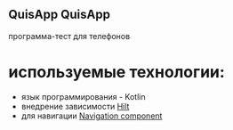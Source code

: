 ## QuisApp QuisApp

программа-тест для телефонов
# используемые технологии:
 - язык программирования - Kotlin
 - внедрение зависимости [Hilt](https://developer.android.com/training/dependency-injection/hilt-android)
 - для навигации [Navigation component](https://developer.android.com/guide/navigation/navigation-getting-started)
 
 
